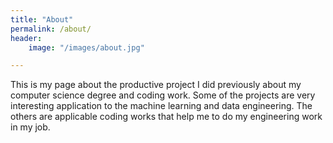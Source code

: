 ```yaml
---
title: "About"
permalink: /about/
header:
	image: "/images/about.jpg"

---
```


This is my page about the productive project I did previously about my computer science degree and coding work. Some of the projects are very interesting application to the machine learning and data engineering. The others are applicable coding works that help me to do my engineering work in my job. 